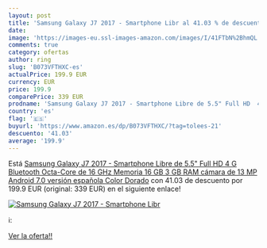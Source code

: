 ```yaml
---
layout: post
title: 'Samsung Galaxy J7 2017 - Smartphone Libr al 41.03 % de descuento'
date: 
image: 'https://images-eu.ssl-images-amazon.com/images/I/41FTbN%2BhmQL._SL200_.jpg'
comments: true
category: ofertas
author: ring
slug: 'B073VFTHXC-es'
actualPrice: 199.9 EUR
currency: EUR
price: 199.9
comparePrice: 339 EUR
prodname: 'Samsung Galaxy J7 2017 - Smartphone Libre de 5.5" Full HD  4 G  Bluetooth  Octa-Core de 16 GHz  Memoria 16 GB  3 GB RAM  cámara de 13 MP  Android 7.0 versión española   Color Dorado'
country: 'es'
flag: '🇪🇸'
buyurl: 'https://www.amazon.es/dp/B073VFTHXC/?tag=tolees-21'
descuento: '41.03'
average: '199.9'
---
```


Está [Samsung Galaxy J7 2017 - Smartphone Libre de 5.5" Full HD  4 G  Bluetooth  Octa-Core de 16 GHz  Memoria 16 GB  3 GB RAM  cámara de 13 MP  Android 7.0 versión española   Color Dorado](https://www.amazon.es/dp/B073VFTHXC/?tag=tolees-21) con 41.03 de descuento por 199.9 EUR (original: 339 EUR) en el siguiente enlace!

[![Samsung Galaxy J7 2017 - Smartphone Libr](https://images-eu.ssl-images-amazon.com/images/I/41FTbN%2BhmQL._SL200_.jpg)](https://www.amazon.es/dp/B073VFTHXC/?tag=tolees-21)

ℹ️:


[Ver la oferta!!](https://www.amazon.es/dp/B073VFTHXC/?tag=tolees-21)
